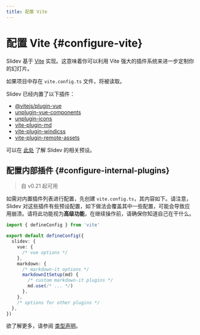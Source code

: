 ```yaml
---
title: 配置 Vite
---
```


# 配置 Vite {#configure-vite}

<Environment type="node" />

Slidev 基于 [Vite](http://vitejs.dev/) 实现。这意味着你可以利用 Vite 强大的插件系统来进一步定制你的幻灯片。

如果项目中存在 `vite.config.ts` 文件，将被读取。

Slidev 已经内置了以下插件：

- [@vitejs/plugin-vue](https://github.com/vitejs/vite/tree/main/packages/plugin-vue)
- [unplugin-vue-components](https://github.com/antfu/unplugin-vue-components)
- [unplugin-icons](https://github.com/antfu/unplugin-icons)
- [vite-plugin-md](https://github.com/antfu/vite-plugin-md)
- [vite-plugin-windicss](https://github.com/windicss/vite-plugin-windicss)
- [vite-plugin-remote-assets](https://github.com/antfu/vite-plugin-remote-assets)

可以在 [此处](https://github.com/slidevjs/slidev/blob/main/packages/slidev/node/plugins/preset.ts) 了解 Slidev 的相关预设。

## 配置内部插件 {#configure-internal-plugins}

> 自 v0.21 起可用

如需对内置插件列表进行配置，先创建 `vite.config.ts`，其内容如下。请注意，Slidev 对这些插件有些预设配置，如下做法会覆盖其中一些配置，可能会导致应用崩溃。请将此功能视为**高级功能**，在继续操作前，请确保你知道自己在干什么。

```ts
import { defineConfig } from 'vite'

export default defineConfig({
  slidev: {
    vue: {
      /* vue options */
    },
    markdown: {
      /* markdown-it options */
      markdownItSetup(md) {
        /* custom markdown-it plugins */
        md.use(/* ... */)
      },
    },
    /* options for other plugins */
  },
})
```

欲了解更多，请参阅 [类型声明](https://github.com/slidevjs/slidev/blob/main/packages/slidev/node/options.ts#L50)。
